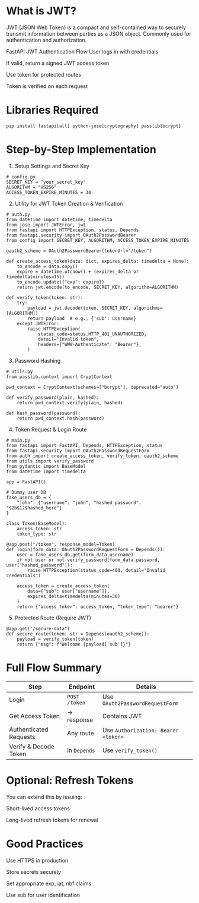 # What is JWT?
JWT (JSON Web Token) is a compact and self-contained way to securely transmit information between parties as a JSON object. Commonly used for authentication and authorization.

 FastAPI JWT Authentication Flow
User logs in with credentials

If valid, return a signed JWT access token

Use token for protected routes

Token is verified on each request

# Libraries Required
```
pip install fastapi[all] python-jose[cryptography] passlib[bcrypt]
```
# Step-by-Step Implementation
1. Setup Settings and Secret Key
```
# config.py
SECRET_KEY = "your_secret_key"
ALGORITHM = "HS256"
ACCESS_TOKEN_EXPIRE_MINUTES = 30
```
2.  Utility for JWT Token Creation & Verification
```
# auth.py
from datetime import datetime, timedelta
from jose import JWTError, jwt
from fastapi import HTTPException, status, Depends
from fastapi.security import OAuth2PasswordBearer
from config import SECRET_KEY, ALGORITHM, ACCESS_TOKEN_EXPIRE_MINUTES

oauth2_scheme = OAuth2PasswordBearer(tokenUrl="/token")

def create_access_token(data: dict, expires_delta: timedelta = None):
    to_encode = data.copy()
    expire = datetime.utcnow() + (expires_delta or timedelta(minutes=15))
    to_encode.update({"exp": expire})
    return jwt.encode(to_encode, SECRET_KEY, algorithm=ALGORITHM)

def verify_token(token: str):
    try:
        payload = jwt.decode(token, SECRET_KEY, algorithms=[ALGORITHM])
        return payload  # e.g., {'sub': username}
    except JWTError:
        raise HTTPException(
            status_code=status.HTTP_401_UNAUTHORIZED,
            detail="Invalid token",
            headers={"WWW-Authenticate": "Bearer"},
        )
```
3.  Password Hashing
```
# utils.py
from passlib.context import CryptContext

pwd_context = CryptContext(schemes=["bcrypt"], deprecated="auto")

def verify_password(plain, hashed):
    return pwd_context.verify(plain, hashed)

def hash_password(password):
    return pwd_context.hash(password)
```
4.  Token Request & Login Route
```
# main.py
from fastapi import FastAPI, Depends, HTTPException, status
from fastapi.security import OAuth2PasswordRequestForm
from auth import create_access_token, verify_token, oauth2_scheme
from utils import verify_password
from pydantic import BaseModel
from datetime import timedelta

app = FastAPI()

# Dummy user DB
fake_users_db = {
    "john": {"username": "john", "hashed_password": "$2b$12$hashed_here"}
}

class Token(BaseModel):
    access_token: str
    token_type: str

@app.post("/token", response_model=Token)
def login(form_data: OAuth2PasswordRequestForm = Depends()):
    user = fake_users_db.get(form_data.username)
    if not user or not verify_password(form_data.password, user["hashed_password"]):
        raise HTTPException(status_code=400, detail="Invalid credentials")
    
    access_token = create_access_token(
        data={"sub": user["username"]},
        expires_delta=timedelta(minutes=30)
    )
    return {"access_token": access_token, "token_type": "bearer"}
```
5.  Protected Route (Require JWT)
```
@app.get("/secure-data")
def secure_route(token: str = Depends(oauth2_scheme)):
    payload = verify_token(token)
    return {"msg": f"Welcome {payload['sub']}"}
```
# Full Flow Summary
| Step                   | Endpoint      | Details                             |
| ---------------------- | ------------- | ----------------------------------- |
| Login                  | `POST /token` | Use `OAuth2PasswordRequestForm`     |
| Get Access Token       | → response    | Contains JWT                        |
| Authenticated Requests | Any route     | Use `Authorization: Bearer <token>` |
| Verify & Decode Token  | In `Depends`  | Use `verify_token()`                |


# Optional: Refresh Tokens
You can extend this by issuing:

Short-lived access tokens

Long-lived refresh tokens for renewal

# Good Practices
Use HTTPS in production

Store secrets securely

Set appropriate exp, iat, nbf claims

Use sub for user identification